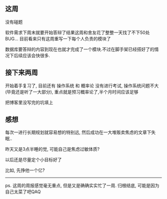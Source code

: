 ## 这周

没有碰题

软件需求下周末就要开始答辩了结果这周和舍友花了整整一天找了不下50处 BUG... 目前看来只有这周重写一下每个人负责的模块了

数据库要答辩的内容到现在也就才完成了一个模块.不过在脚手架已经搭好了的情况下后续应该会快很多.

## 接下来两周

开始着手复习了, 目前还有 操作系统 和 概率论 没有进行考试, 操作系统问题不大(毕竟还是听了一大部分), 重点就是预习概率论了,半个月时间应该足够

把博客里没写完的坑填上

## 感想

每次一进行长期规划就容易想的特别远, 然后成功在一大堆贩卖焦虑的文章下失眠..

昨天又是3点半睡的觉, 可能自己是焦虑过敏体质? 

以后还是尽量定个小目标好了

比如, 先挣他一个亿?

---

ps. 这周的周报感觉毫无重点, 但是又是确确实实忙了一周. 归根结底, 可能是因为自己太菜了吧QAQ